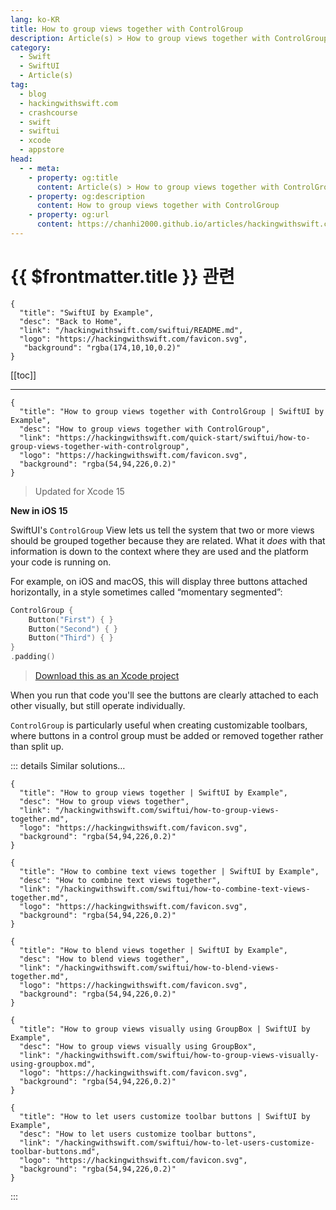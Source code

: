 ```yaml
---
lang: ko-KR
title: How to group views together with ControlGroup
description: Article(s) > How to group views together with ControlGroup
category:
  - Swift
  - SwiftUI
  - Article(s)
tag: 
  - blog
  - hackingwithswift.com
  - crashcourse
  - swift
  - swiftui
  - xcode
  - appstore
head:
  - - meta:
    - property: og:title
      content: Article(s) > How to group views together with ControlGroup
    - property: og:description
      content: How to group views together with ControlGroup
    - property: og:url
      content: https://chanhi2000.github.io/articles/hackingwithswift.com/swiftui/how-to-group-views-together-with-controlgroup.html
---
```


# {{ $frontmatter.title }} 관련

```component VPCard
{
  "title": "SwiftUI by Example",
  "desc": "Back to Home",
  "link": "/hackingwithswift.com/swiftui/README.md",
  "logo": "https://hackingwithswift.com/favicon.svg",
   "background": "rgba(174,10,10,0.2)"
}
```

[[toc]]

---

```component VPCard
{
  "title": "How to group views together with ControlGroup | SwiftUI by Example",
  "desc": "How to group views together with ControlGroup",
  "link": "https://hackingwithswift.com/quick-start/swiftui/how-to-group-views-together-with-controlgroup",
  "logo": "https://hackingwithswift.com/favicon.svg",
  "background": "rgba(54,94,226,0.2)"
}
```

> Updated for Xcode 15

**New in iOS 15**

SwiftUI's `ControlGroup` View lets us tell the system that two or more views should be grouped together because they are related. What it *does* with that information is down to the context where they are used and the platform your code is running on.

For example, on iOS and macOS, this will display three buttons attached horizontally, in a style sometimes called “momentary segmented”:

```swift
ControlGroup {
    Button("First") { }
    Button("Second") { }
    Button("Third") { }
}
.padding()
```

> [<FontIcon icon="fas fa-file-zipper"/>Download this as an Xcode project](https://hackingwithswift.com/files/projects/swiftui/how-to-group-views-together-with-controlgroup-1.zip)

When you run that code you'll see the buttons are clearly attached to each other visually, but still operate individually.

`ControlGroup` is particularly useful when creating customizable toolbars, where buttons in a control group must be added or removed together rather than split up.

::: details Similar solutions…

```component VPCard
{
  "title": "How to group views together | SwiftUI by Example",
  "desc": "How to group views together",
  "link": "/hackingwithswift.com/swiftui/how-to-group-views-together.md",
  "logo": "https://hackingwithswift.com/favicon.svg",
  "background": "rgba(54,94,226,0.2)"
}
```

```component VPCard
{
  "title": "How to combine text views together | SwiftUI by Example",
  "desc": "How to combine text views together",
  "link": "/hackingwithswift.com/swiftui/how-to-combine-text-views-together.md",
  "logo": "https://hackingwithswift.com/favicon.svg",
  "background": "rgba(54,94,226,0.2)"
}
```

```component VPCard
{
  "title": "How to blend views together | SwiftUI by Example",
  "desc": "How to blend views together",
  "link": "/hackingwithswift.com/swiftui/how-to-blend-views-together.md",
  "logo": "https://hackingwithswift.com/favicon.svg",
  "background": "rgba(54,94,226,0.2)"
}
```

```component VPCard
{
  "title": "How to group views visually using GroupBox | SwiftUI by Example",
  "desc": "How to group views visually using GroupBox",
  "link": "/hackingwithswift.com/swiftui/how-to-group-views-visually-using-groupbox.md",
  "logo": "https://hackingwithswift.com/favicon.svg",
  "background": "rgba(54,94,226,0.2)"
}
```

```component VPCard
{
  "title": "How to let users customize toolbar buttons | SwiftUI by Example",
  "desc": "How to let users customize toolbar buttons",
  "link": "/hackingwithswift.com/swiftui/how-to-let-users-customize-toolbar-buttons.md",
  "logo": "https://hackingwithswift.com/favicon.svg",
  "background": "rgba(54,94,226,0.2)"
}
```

:::

